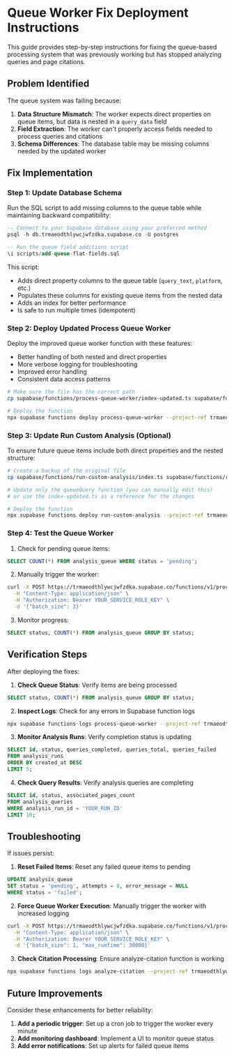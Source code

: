 # Queue Worker Fix Deployment Instructions

This guide provides step-by-step instructions for fixing the queue-based processing system that was previously working but has stopped analyzing queries and page citations.

## Problem Identified

The queue system was failing because:

1. **Data Structure Mismatch**: The worker expects direct properties on queue items, but data is nested in a `query_data` field
2. **Field Extraction**: The worker can't properly access fields needed to process queries and citations
3. **Schema Differences**: The database table may be missing columns needed by the updated worker

## Fix Implementation

### Step 1: Update Database Schema

Run the SQL script to add missing columns to the queue table while maintaining backward compatibility:

```sql
-- Connect to your Supabase database using your preferred method
psql -h db.trmaeodthlywcjwfzdka.supabase.co -U postgres

-- Run the queue field additions script
\i scripts/add-queue-flat-fields.sql
```

This script:
- Adds direct property columns to the queue table (`query_text`, `platform`, etc.)
- Populates these columns for existing queue items from the nested data
- Adds an index for better performance
- Is safe to run multiple times (idempotent)

### Step 2: Deploy Updated Process Queue Worker

Deploy the improved queue worker function with these features:
- Better handling of both nested and direct properties
- More verbose logging for troubleshooting
- Improved error handling
- Consistent data access patterns

```bash
# Make sure the file has the correct path
cp supabase/functions/process-queue-worker/index-updated.ts supabase/functions/process-queue-worker/index.ts

# Deploy the function
npx supabase functions deploy process-queue-worker --project-ref trmaeodthlywcjwfzdka --no-verify-jwt
```

### Step 3: Update Run Custom Analysis (Optional)

To ensure future queue items include both direct properties and the nested structure:

```bash
# Create a backup of the original file
cp supabase/functions/run-custom-analysis/index.ts supabase/functions/run-custom-analysis/index.ts.backup

# Update only the queueQuery function (you can manually edit this)
# or use the index-updated.ts as a reference for the changes

# Deploy the function
npx supabase functions deploy run-custom-analysis --project-ref trmaeodthlywcjwfzdka --no-verify-jwt
```

### Step 4: Test the Queue Worker

1. Check for pending queue items:

```sql
SELECT COUNT(*) FROM analysis_queue WHERE status = 'pending';
```

2. Manually trigger the worker:

```bash
curl -X POST https://trmaeodthlywcjwfzdka.supabase.co/functions/v1/process-queue-worker \
  -H "Content-Type: application/json" \
  -H "Authorization: Bearer YOUR_SERVICE_ROLE_KEY" \
  -d '{"batch_size": 3}'
```

3. Monitor progress:

```sql
SELECT status, COUNT(*) FROM analysis_queue GROUP BY status;
```

## Verification Steps

After deploying the fixes:

1. **Check Queue Status**: Verify items are being processed
```sql
SELECT status, COUNT(*) FROM analysis_queue GROUP BY status;
```

2. **Inspect Logs**: Check for any errors in Supabase function logs
```bash
npx supabase functions logs process-queue-worker --project-ref trmaeodthlywcjwfzdka
```

3. **Monitor Analysis Runs**: Verify completion status is updating
```sql
SELECT id, status, queries_completed, queries_total, queries_failed
FROM analysis_runs
ORDER BY created_at DESC
LIMIT 5;
```

4. **Check Query Results**: Verify analysis queries are completing
```sql
SELECT id, status, associated_pages_count
FROM analysis_queries
WHERE analysis_run_id = 'YOUR_RUN_ID'
LIMIT 10;
```

## Troubleshooting

If issues persist:

1. **Reset Failed Items**: Reset any failed queue items to pending
```sql
UPDATE analysis_queue
SET status = 'pending', attempts = 0, error_message = NULL
WHERE status = 'failed';
```

2. **Force Queue Worker Execution**: Manually trigger the worker with increased logging
```bash
curl -X POST https://trmaeodthlywcjwfzdka.supabase.co/functions/v1/process-queue-worker \
  -H "Content-Type: application/json" \
  -H "Authorization: Bearer YOUR_SERVICE_ROLE_KEY" \
  -d '{"batch_size": 1, "max_runtime": 30000}'
```

3. **Check Citation Processing**: Ensure analyze-citation function is working
```bash
npx supabase functions logs analyze-citation --project-ref trmaeodthlywcjwfzdka
```

## Future Improvements

Consider these enhancements for better reliability:

1. **Add a periodic trigger**: Set up a cron job to trigger the worker every minute
2. **Add monitoring dashboard**: Implement a UI to monitor queue status
3. **Add error notifications**: Set up alerts for failed queue items